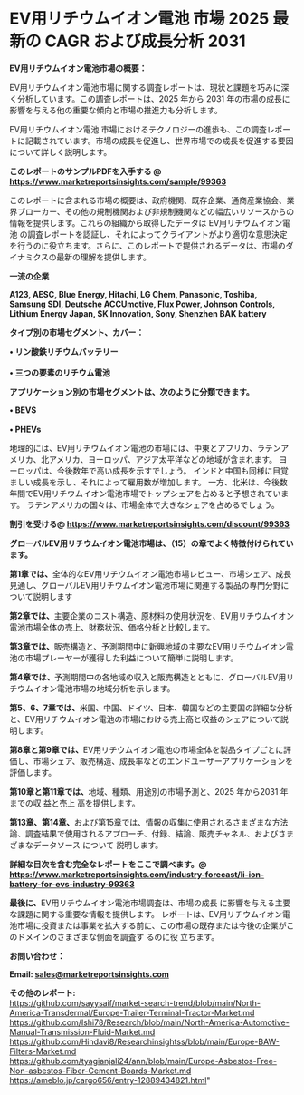 # EV用リチウムイオン電池 市場 2025 最新の CAGR および成長分析 2031

<strong><b>EV用リチウムイオン電池市場の概要：</b></strong>

EV用リチウムイオン電池市場に関する調査レポートは、現状と課題を巧みに深く分析しています。この調査レポートは、2025 年から 2031 年の市場の成長に影響を与える他の重要な傾向と市場の推進力も分析します。

EV用リチウムイオン電池 市場におけるテクノロジーの進歩も、この調査レポートに記載されています。市場の成長を促進し、世界市場での成長を促進する要因について詳しく説明します。

<strong>このレポートのサンプルPDFを入手する @ <a href=https://www.marketreportsinsights.com/sample/99363>https://www.marketreportsinsights.com/sample/99363</a></strong>

このレポートに含まれる市場の概要は、政府機関、既存企業、通商産業協会、業界ブローカー、その他の規制機関および非規制機関などの幅広いリソースからの情報を提供します。これらの組織から取得したデータは EV用リチウムイオン電池 の調査レポートを認証し、それによってクライアントがより適切な意思決定を行うのに役立ちます。さらに、このレポートで提供されるデータは、市場のダイナミクスの最新の理解を提供します。

<strong>一流の企業</strong>

<strong><b>A123, AESC, Blue Energy, Hitachi, LG Chem, Panasonic, Toshiba, Samsung SDI, Deutsche ACCUmotive, Flux Power, Johnson Controls, Lithium Energy Japan, SK Innovation, Sony, Shenzhen BAK battery</b></strong>

<strong><b>タイプ別の市場セグメント、カバー：</b></strong>

<strong>• リン酸鉄リチウムバッテリー<br><br>• 三つの要素のリチウム電池</strong>

<strong><b>アプリケーション別の市場セグメントは、次のように分類できます。</b></strong>

<strong>• BEVS<br><br>• PHEVs</strong>

 地理的には、EV用リチウムイオン電池の市場には、中東とアフリカ、ラテンアメリカ、北アメリカ、ヨーロッパ、アジア太平洋などの地域が含まれます。 ヨーロッパは、今後数年で高い成長を示すでしょう。 インドと中国も同様に目覚ましい成長を示し、それによって雇用数が増加します。 一方、北米は、今後数年間でEV用リチウムイオン電池市場でトップシェアを占めると予想されています。 ラテンアメリカの国々は、市場全体で大きなシェアを占めるでしょう。

<strong>割引を受ける@ <a href=https://www.marketreportsinsights.com/discount/99363>https://www.marketreportsinsights.com/discount/99363</a></strong>

<strong><b>グローバルEV用リチウムイオン電池市場は、（15）の章でよく特徴付けられています。</b></strong>

<strong><b>第</b></strong><strong><b>1章では、</b></strong>全体的なEV用リチウムイオン電池市場レビュー、市場シェア、成長見通し、グローバルEV用リチウムイオン電池市場に関連する製品の専門分野について説明します

<strong><b>第2章では、</b></strong>主要企業のコスト構造、原材料の使用状況を、EV用リチウムイオン電池市場全体の売上、財務状況、価格分析と比較します。

<strong><b>第3章では、</b></strong>販売構造と、予測期間中に新興地域の主要なEV用リチウムイオン電池の市場プレーヤーが獲得した利益について簡単に説明します。

<strong><b>第4章では、</b></strong>予測期間中の各地域の収入と販売構造とともに、グローバルEV用リチウムイオン電池市場の地域分析を示します。

<strong><b>第5、6、7章では、</b></strong>米国、中国、ドイツ、日本、韓国などの主要国の詳細な分析と、EV用リチウムイオン電池の市場における売上高と収益のシェアについて説明します。

<strong><b>第8章と第9章では、</b></strong>EV用リチウムイオン電池の市場全体を製品タイプごとに評価し、市場シェア、販売構造、成長率などのエンドユーザーアプリケーションを評価します。

<strong><b>第10章と第11章では、</b></strong>地域、種類、用途別の市場予測と、2025 年から2031 年までの収 益と売上 高を提供します。

<strong><b>第13章、第14章、</b></strong>および第15章では、情報の収集に使用されるさまざまな方法論、調査結果で使用されるアプローチ、付録、結論、販売チャネル、およびさまざまなデータソース について 説明します。

<strong>詳細な目次を含む完全なレポートをここで調べます。@ <a href=https://www.marketreportsinsights.com/industry-forecast/li-ion-battery-for-evs-industry-99363>https://www.marketreportsinsights.com/industry-forecast/li-ion-battery-for-evs-industry-99363</a></strong>

<strong><b>最後に、</b></strong>EV用リチウムイオン電池市場調査は、市場の成長 に影響を</a>与える主要な課題に関する重要な情報を提供します。 レポートは、EV用リチウムイオン電池市場に投資または事業を拡大する前に、この市場の既存または今後の企業がこのドメインのさまざまな側面を調査す るのに役 立ちます。

<strong><b>お問い合わせ：</b></strong>

<strong>Email: </strong><a href=mailto:sales@marketreportsinsights.com><strong>sales@marketreportsinsights.com</strong></a>

<strong>その他のレポート:</strong>
<br>
<a href=https://github.com/sayysaif/market-search-trend/blob/main/North-America-Transdermal/Europe-Trailer-Terminal-Tractor-Market.md>https://github.com/sayysaif/market-search-trend/blob/main/North-America-Transdermal/Europe-Trailer-Terminal-Tractor-Market.md</a>
<br>
<a href=https://github.com/Ishi78/Research/blob/main/North-America-Automotive-Manual-Transmission-Fluid-Market.md>https://github.com/Ishi78/Research/blob/main/North-America-Automotive-Manual-Transmission-Fluid-Market.md</a>
<br>
<a href=https://github.com/Hindavi8/Researchinsightss/blob/main/Europe-BAW-Filters-Market.md>https://github.com/Hindavi8/Researchinsightss/blob/main/Europe-BAW-Filters-Market.md</a>
<br>
<a href=https://github.com/tyagianjali24/ann/blob/main/Europe-Asbestos-Free-Non-asbestos-Fiber-Cement-Boards-Market.md>https://github.com/tyagianjali24/ann/blob/main/Europe-Asbestos-Free-Non-asbestos-Fiber-Cement-Boards-Market.md</a>
<br>
<a href=https://ameblo.jp/cargo656/entry-12889434821.html>https://ameblo.jp/cargo656/entry-12889434821.html</a>"
